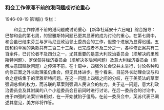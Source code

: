 ### 和会工作停滞不前的港问题成讨论重心

1946-09-19
第1版()
专栏：

　　和会工作停滞不前的港问题成讨论重心
    【新华社延安十六日电】综合报导：巴黎和会的第七周，的里雅斯特问题已更其显著的成为讨论的重心。在第七周中，和会虽已结束芬兰与罗马尼亚政治领土委员会的工作，但整个进展乃显得迟缓。五国和约草案的条款共有二百二十三条，已完成者不及三分之一，各种修正案共有二百余件，已讨论者不及四分之一，尤其重要的是意大利政治委员会（须解决的里雅斯特问题）、罗保匈芬经济委员会（须解决多瑙河问题）及意大利经济委员会（须解决意国赔款问题）之停滞不前。在十周中，四强外长会议并未举行，讨论各种和约修正案之外长助理虽仍集会，但无具体进步。整个看来，目前外长助理会议与和会之症结集于的里雅斯特问题。在这一问题上四强之间的分岐，在于美英法的草案强调总督的权力，而苏联的草案则强调人民议会的权力。关于这一问题，意大利政治委员会及其附属的八个小组委员会目前同时进行讨论。在后一委员会的讨论中，由于四强的法案针锋相对，在一开始就陷于僵局。在前一委员会中，英苏代表已阐述其意见，美方即将作答。
